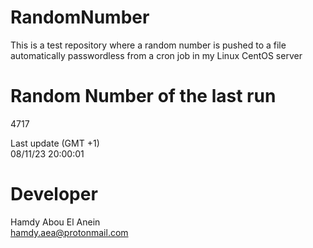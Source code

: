 # RandomNumber    
This is a test repository where a random number is pushed to a file automatically passwordless from a cron job in my Linux CentOS server    
# Random Number of the last run   
4717
      
Last update (GMT +1)    
08/11/23 20:00:01
# Developer    
Hamdy Abou El Anein   
hamdy.aea@protonmail.com
